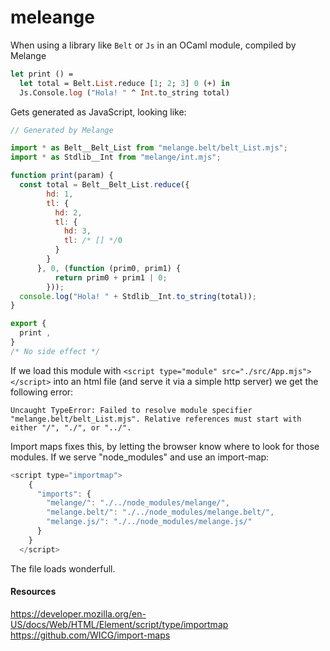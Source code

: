 # meleange

When using a library like `Belt` or `Js` in an OCaml module, compiled by Melange
```ocaml
let print () =
  let total = Belt.List.reduce [1; 2; 3] 0 (+) in
  Js.Console.log ("Hola! " ^ Int.to_string total)
```

Gets generated as JavaScript, looking like:
```js
// Generated by Melange

import * as Belt__Belt_List from "melange.belt/belt_List.mjs";
import * as Stdlib__Int from "melange/int.mjs";

function print(param) {
  const total = Belt__Belt_List.reduce({
        hd: 1,
        tl: {
          hd: 2,
          tl: {
            hd: 3,
            tl: /* [] */0
          }
        }
      }, 0, (function (prim0, prim1) {
          return prim0 + prim1 | 0;
        }));
  console.log("Hola! " + Stdlib__Int.to_string(total));
}

export {
  print ,
}
/* No side effect */
```

If we load this module with `<script type="module" src="./src/App.mjs"></script>` into an html file (and serve it via a simple http server) we get the following error:

```
Uncaught TypeError: Failed to resolve module specifier "melange.belt/belt_List.mjs". Relative references must start with either "/", "./", or "../".
```

Import maps fixes this, by letting the browser know where to look for those modules. If we serve "node_modules" and use an import-map:

```js
<script type="importmap">
    {
      "imports": {
        "melange/": "./../node_modules/melange/",
        "melange.belt/": "./../node_modules/melange.belt/",
        "melange.js/": "./../node_modules/melange.js/"
      }
    }
  </script>
```

The file loads wonderfull.

#### Resources

https://developer.mozilla.org/en-US/docs/Web/HTML/Element/script/type/importmap
https://github.com/WICG/import-maps
